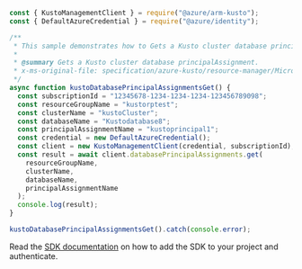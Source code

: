 ```javascript
const { KustoManagementClient } = require("@azure/arm-kusto");
const { DefaultAzureCredential } = require("@azure/identity");

/**
 * This sample demonstrates how to Gets a Kusto cluster database principalAssignment.
 *
 * @summary Gets a Kusto cluster database principalAssignment.
 * x-ms-original-file: specification/azure-kusto/resource-manager/Microsoft.Kusto/stable/2022-02-01/examples/KustoDatabasePrincipalAssignmentsGet.json
 */
async function kustoDatabasePrincipalAssignmentsGet() {
  const subscriptionId = "12345678-1234-1234-1234-123456789098";
  const resourceGroupName = "kustorptest";
  const clusterName = "kustoCluster";
  const databaseName = "Kustodatabase8";
  const principalAssignmentName = "kustoprincipal1";
  const credential = new DefaultAzureCredential();
  const client = new KustoManagementClient(credential, subscriptionId);
  const result = await client.databasePrincipalAssignments.get(
    resourceGroupName,
    clusterName,
    databaseName,
    principalAssignmentName
  );
  console.log(result);
}

kustoDatabasePrincipalAssignmentsGet().catch(console.error);
```

Read the [SDK documentation](https://github.com/Azure/azure-sdk-for-js/blob/%40azure%2Farm-kusto_7.1.1/sdk/kusto/arm-kusto/README.md) on how to add the SDK to your project and authenticate.
